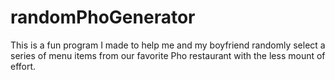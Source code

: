 # randomPhoGenerator
This is a fun program I made to help me and my boyfriend randomly select a series of menu items from our favorite Pho restaurant with the less mount of effort.
